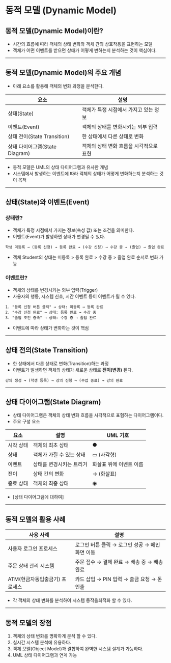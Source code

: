 # 동적 모델 (Dynamic Model)

## 동적 모델(Dynamic Model)이란?

- 시간의 흐름에 따라 객체의 상태 변화와 객체 간의 상호작용을 표현하는 모델
- 객체가 어떤 이벤트를 받으면 상태가 어떻게 변하는지 분석하는 것이 핵심이다.

---

## 동적 모델(Dynamic Model)의 주요 개념

- 아래 요소를 활용해 객체의 변화 과정을 분석한다.

| 요소                      | 설명                     |
| ----------------------- | ---------------------- |
| 상태(State)               | 객체가 특정 시점에서 가지고 있는 정보  |
| 이벤트(Event)              | 객체의 상태를 변화시키는 외부 입력    |
| 상태 전이(State Transition) | 한 상태에서 다른 상태로 변화       |
| 상태 다이어그램(State Diagram) | 객체의 상태 변화 흐름을 시각적으로 표현 |

- 동적 모델은 UML의 상태 다이어그램과 유사한 개념
- 시스템에서 발생하는 이벤트에 따라 객체의 상태가 어떻게 변화하는지 분석하는 것이 목적

---

## 상태(State)와 이벤트(Event)

### 상태란?

- 객체가 특정 시점에서 가지는 정보(속성 값) 또는 조건을 의미한다.
- 이벤트(Event)가 발생하면 상태가 변경될 수 있다.

~~~
학생 미등록 → (등록 신청) → 등록 완료 → (수강 신청) → 수강 중 → (졸업) → 졸업 완료
~~~

- 객체 Student의 상태는 미등록 > 등록 완료 > 수강 중 > 졸업 완료 순서로 변화 가능

### 이벤트란?

- 객체의 상태를 변경시키는 외부 입력(Trigger)
- 사용자의 행동, 시스템 신호, 시간 이벤트 등이 이벤트가 될 수 있다.

~~~
1. "등록 신청 버튼 클릭" → 상태: 미등록 → 등록 완료  
2. "수강 신청 완료" → 상태: 등록 완료 → 수강 중  
3. "졸업 조건 충족" → 상태: 수강 중 → 졸업 완료  
~~~

- 이벤트에 따라 상태가 변화하는 것이 핵심

---

## 상태 전의(State Transition)

- 한 상태에서 다른 상태로 변화(Transition)하는 과정
- 이벤트가 발생하면 객체의 상태가 새로운 상태로 **전이(변경)** 된다.

~~~
강의 생성 → (학생 등록) → 강의 진행 → (수업 종료) → 강의 완료
~~~

---

## 상태 다이어그램(State Diagram)

- 상태 다이어그램은 객체의 상태 변화 흐름을 시각적으로 표혐하는 다이어그램이다.
- 주요 구성 요소

| 요소    | 설명             | UML 기호        |
| ----- | -------------- | ------------- |
| 시작 상태 | 객체의 최초 상태      | ●             |
| 상태    | 객체가 가질 수 있는 상태 | ▭ (사각형)       |
| 이벤트   | 상태를 변경시키는 트리거  | 화살표 위에 이벤트 이름 |
| 전이    | 상태 간의 변화       | → (화살표)       |
| 종료 상태 | 객체의 최종 상태      | ◉             |

- [상태 다이어그램에 대하여]

---

## 동적 모델의 활용 사례

| 사용 사례              | 설명                            |
| ------------------ | ----------------------------- |
| 사용자 로그인 프로세스       | 로그인 버튼 클릭 → 로그인 성공 → 메인 화면 이동 |
| 주문 상태 관리 시스템       | 주문 접수 → 결제 완료 → 배송 중 → 배송 완료  |
| ATM(현금자동입출금기) 프로세스 | 카드 삽입 → PIN 입력 → 출금 요청 → 돈 인출 |

- 각 객체의 상태 변화를 분석하여 시스템 동작을최적화 할 수 있다.

---

## 동적 모델의 장점

1. 객체의 상태 변화를 명확하게 분석 할 수 있다.
2. 실시간 시스템 분석에 유용하다.
3. 객체 모델(Object Model)과 결합하여 완벽한 시스템 설계가 가능하다.
4. UML 상태 다이어그램과 연계 가능